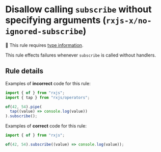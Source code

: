 # Disallow calling `subscribe` without specifying arguments (`rxjs-x/no-ignored-subscribe`)

💭 This rule requires [type information](https://typescript-eslint.io/linting/typed-linting).

<!-- end auto-generated rule header -->

This rule effects failures whenever `subscribe` is called without handlers.

## Rule details

Examples of **incorrect** code for this rule:

```ts
import { of } from "rxjs";
import { tap } from "rxjs/operators";

of(42, 54).pipe(
  tap((value) => console.log(value))
).subscribe();
```

Examples of **correct** code for this rule:

```ts
import { of } from "rxjs";

of(42, 54).subscribe((value) => console.log(value));
```
